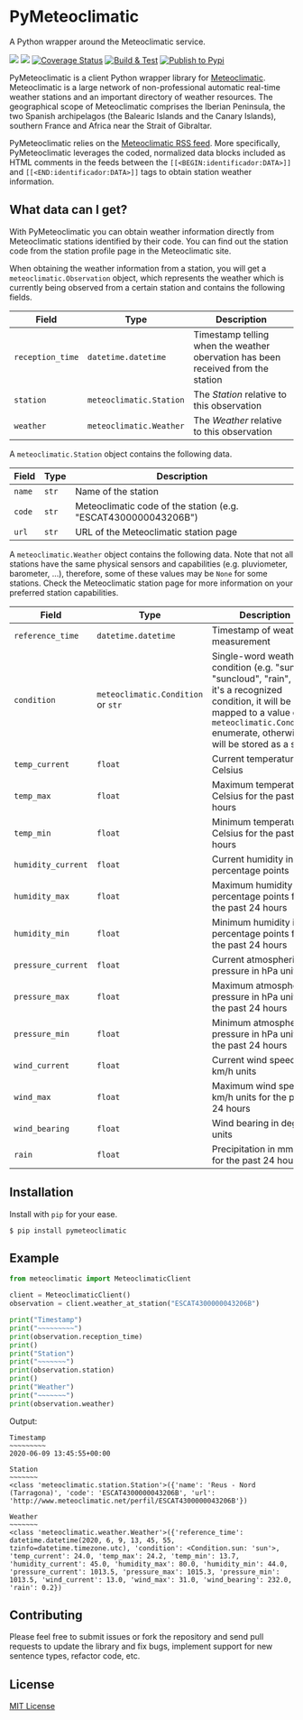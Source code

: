 # PyMeteoclimatic

A Python wrapper around the Meteoclimatic service.

[![](https://img.shields.io/pypi/v/pymeteoclimatic)](https://pypi.org/project/pymeteoclimatic/)
[![](https://img.shields.io/pypi/pyversions/pymeteoclimatic)](https://pypi.org/project/pymeteoclimatic/)
[![Coverage Status](https://coveralls.io/repos/github/adrianmo/pymeteoclimatic/badge.svg?branch=master)](https://coveralls.io/github/adrianmo/pymeteoclimatic?branch=master)
[![Build & Test](https://github.com/adrianmo/pymeteoclimatic/workflows/Build%20and%20Test/badge.svg)](https://github.com/adrianmo/pymeteoclimatic/actions?query=workflow%3A%22Build+and+Test%22)
[![Publish to Pypi](https://github.com/adrianmo/pymeteoclimatic/workflows/Publish%20to%20Pypi/badge.svg)](https://github.com/adrianmo/pymeteoclimatic/actions?query=workflow%3A%22Publish+to+Pypi%22)

PyMeteoclimatic is a client Python wrapper library for [Meteoclimatic](https://www.meteoclimatic.net). Meteoclimatic is a large network of non-professional automatic real-time weather stations and an important directory of weather resources. The geographical scope of Meteoclimatic comprises the Iberian Peninsula, the two Spanish archipelagos (the Balearic Islands and the Canary Islands), southern France and Africa near the Strait of Gibraltar.

PyMeteoclimatic relies on the [Meteoclimatic RSS feed](https://www.meteoclimatic.net/index/wp/rss_es.html). More specifically, PyMeteoclimatic leverages the coded, normalized data blocks included as HTML comments in the feeds between the `[[<BEGIN:identificador:DATA>]]` and `[[<END:identificador:DATA>]]` tags to obtain station weather information. 


## What data can I get?

With PyMeteoclimatic you can obtain weather information directly from Meteoclimatic stations identified by their code. You can find out the station code from the station profile page in the Meteoclimatic site.

When obtaining the weather information from a station, you will get a `meteoclimatic.Observation` object, which represents the weather which is currently being observed from a certain station and contains the following fields.

| Field | Type | Description |
| --- | --- | --- |
| `reception_time` | `datetime.datetime`     | Timestamp telling when the weather obervation has been received from the station |
| `station`        | `meteoclimatic.Station` | The *Station* relative to this observation |
| `weather`        | `meteoclimatic.Weather` | The *Weather* relative to this observation |

A `meteoclimatic.Station` object contains the following data.

| Field | Type  | Description |
| --- | --- | --- |
| `name` | `str` | Name of the station |
| `code` | `str` | Meteoclimatic code of the station (e.g. "ESCAT4300000043206B") |
| `url`  | `str` | URL of the Meteoclimatic station page |

A `meteoclimatic.Weather` object contains the following data. Note that not all stations have the same physical sensors and capabilities (e.g. pluviometer, barometer, ...), therefore, some of these values may be `None` for some stations. Check the Meteoclimatic station page for more information on your preferred station capabilities.

| Field | Type | Description |
| --- | --- | --- |
| `reference_time`   | `datetime.datetime` | Timestamp of weather measurement |
| `condition`        | `meteoclimatic.Condition` or `str` | Single-word weather condition (e.g. "sun", "suncloud", "rain", ...). If it's a recognized condition, it will be mapped to a value of the `meteoclimatic.Condition` enumerate, otherwise it will be stored as a string |
| `temp_current`     | `float` | Current temperature in Celsius |
| `temp_max`         | `float` | Maximum temperature in Celsius for the past 24 hours |
| `temp_min`         | `float` | Minimum temperature in Celsius for the past 24 hours |
| `humidity_current` | `float` | Current humidity in percentage points |
| `humidity_max`     | `float` | Maximum humidity in percentage points for the past 24 hours |
| `humidity_min`     | `float` | Minimum humidity in percentage points for the past 24 hours |
| `pressure_current` | `float` | Current atmospheric pressure in hPa units |
| `pressure_max`     | `float` | Maximum atmospheric pressure in hPa units for the past 24 hours |
| `pressure_min`     | `float` | Minimum atmospheric pressure in hPa units for the past 24 hours |
| `wind_current`     | `float` | Current wind speed in km/h units |
| `wind_max`         | `float` | Maximum wind speed in km/h units for the past 24 hours |
| `wind_bearing`     | `float` | Wind bearing in degree units |
| `rain`             | `float` | Precipitation in mm units for the past 24 hours |


## Installation

Install with `pip` for your ease.

```
$ pip install pymeteoclimatic
```

## Example

```python
from meteoclimatic import MeteoclimaticClient

client = MeteoclimaticClient()
observation = client.weather_at_station("ESCAT4300000043206B")

print("Timestamp")
print("~~~~~~~~~")
print(observation.reception_time)
print()
print("Station")
print("~~~~~~~")
print(observation.station)
print()
print("Weather")
print("~~~~~~~")
print(observation.weather)
```

Output:

```
Timestamp
~~~~~~~~~
2020-06-09 13:45:55+00:00

Station
~~~~~~~
<class 'meteoclimatic.station.Station'>({'name': 'Reus - Nord (Tarragona)', 'code': 'ESCAT4300000043206B', 'url': 'http://www.meteoclimatic.net/perfil/ESCAT4300000043206B'})

Weather
~~~~~~~
<class 'meteoclimatic.weather.Weather'>({'reference_time': datetime.datetime(2020, 6, 9, 13, 45, 55, tzinfo=datetime.timezone.utc), 'condition': <Condition.sun: 'sun'>, 'temp_current': 24.0, 'temp_max': 24.2, 'temp_min': 13.7, 'humidity_current': 45.0, 'humidity_max': 80.0, 'humidity_min': 44.0, 'pressure_current': 1013.5, 'pressure_max': 1015.3, 'pressure_min': 1013.5, 'wind_current': 13.0, 'wind_max': 31.0, 'wind_bearing': 232.0, 'rain': 0.2})
```

## Contributing

Please feel free to submit issues or fork the repository and send pull requests to update the library and fix bugs, implement support for new sentence types, refactor code, etc.

## License

[MIT License](https://github.com/adrianmo/pymeteoclimatic/blob/master/LICENSE)
